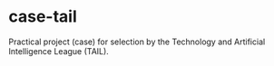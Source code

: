 # case-tail
Practical project (case) for selection by the Technology and Artificial Intelligence League (TAIL).

